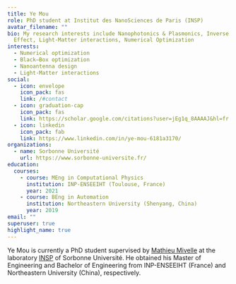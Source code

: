 ```yaml
---
title: Ye Mou
role: PhD student at Institut des NanoSciences de Paris (INSP)
avatar_filename: ""
bio: My research interests include Nanophotonics & Plasmonics, Inverse Faraday
  Effect, Light-Matter interactions, Numerical Optimization
interests:
  - Numerical optimization
  - Black–Box optimization
  - Nanoantenna design
  - Light-Matter interactions
social:
  - icon: envelope
    icon_pack: fas
    link: /#contact
  - icon: graduation-cap
    icon_pack: fas
    link: https://scholar.google.com/citations?user=jEg1q_8AAAAJ&hl=fr
  - icon: linkedin
    icon_pack: fab
    link: https://www.linkedin.com/in/ye-mou-6181a3170/
organizations:
  - name: Sorbonne Université
    url: https://www.sorbonne-universite.fr/
education:
  courses:
    - course: MEng in Computational Physics
      institution: INP-ENSEEIHT (Toulouse, France)
      year: 2021
    - course: BEng in Automation
      institution: Northeastern University (Shenyang, China)
      year: 2019
email: ""
superuser: true
highlight_name: true
---
```

Ye Mou is currently a PhD student supervised by [Mathieu Mivelle](https://sites.google.com/view/mathieumivelle/home) at the laboratory [INSP](https://w3.insp.upmc.fr/) of Sorbonne Université. He obtained his Master of Engineering and Bachelor of Engineering from INP-ENSEEIHT (France) and Northeastern University (China), respectively.